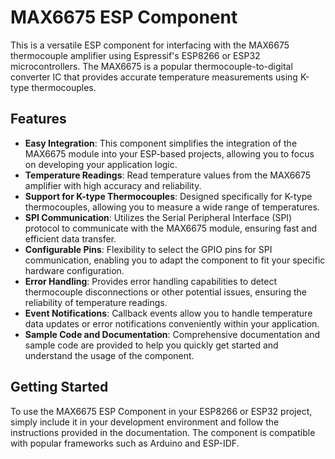 # MAX6675 ESP Component

This is a versatile ESP component for interfacing with the MAX6675 thermocouple amplifier using Espressif's ESP8266 or ESP32 microcontrollers. The MAX6675 is a popular thermocouple-to-digital converter IC that provides accurate temperature measurements using K-type thermocouples.

## Features

- **Easy Integration**: This component simplifies the integration of the MAX6675 module into your ESP-based projects, allowing you to focus on developing your application logic.
- **Temperature Readings**: Read temperature values from the MAX6675 amplifier with high accuracy and reliability.
- **Support for K-type Thermocouples**: Designed specifically for K-type thermocouples, allowing you to measure a wide range of temperatures.
- **SPI Communication**: Utilizes the Serial Peripheral Interface (SPI) protocol to communicate with the MAX6675 module, ensuring fast and efficient data transfer.
- **Configurable Pins**: Flexibility to select the GPIO pins for SPI communication, enabling you to adapt the component to fit your specific hardware configuration.
- **Error Handling**: Provides error handling capabilities to detect thermocouple disconnections or other potential issues, ensuring the reliability of temperature readings.
- **Event Notifications**: Callback events allow you to handle temperature data updates or error notifications conveniently within your application.
- **Sample Code and Documentation**: Comprehensive documentation and sample code are provided to help you quickly get started and understand the usage of the component.

## Getting Started

To use the MAX6675 ESP Component in your ESP8266 or ESP32 project, simply include it in your development environment and follow the instructions provided in the documentation. The component is compatible with popular frameworks such as Arduino and ESP-IDF.